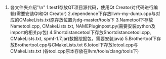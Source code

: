 ﻿1. 各文件夹介绍"\n"
  1.test1存放QT项目源代码，使用Qt Creator对代码进行编辑(需要安装Qt和Qt Creator)
  2.dependence下存放llvm-my-dump.cpp与对应的CMakeLists.txt原存放位置为dg-master/tools下
  3.Nametool下存放Nametool.cpp, CMakeLists.txt, NAMEPluginpost.py(需要安装python及import的相关py包)
  4.Shortdistancetool下存放Shortdistancetool.cpp, CMakeLists.txt, spmf-1.7.jar(数据挖掘包，需要安装java)
  5.Brothertool下存放Brothertool.cpp与CMakeLists.txt
  6.Iotool下存放Iotool.cpp与CMakeLists.txt  (各tool.cpp原本存放在llvm/tools/clang/tools下)

